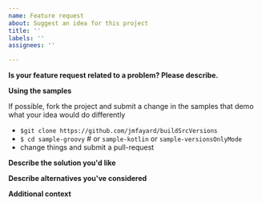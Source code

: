 ```yaml
---
name: Feature request
about: Suggest an idea for this project
title: ''
labels: ''
assignees: ''

---
```



**Is your feature request related to a problem? Please describe.**
<!-- A clear and concise description of what the problem is. Ex. I'm always frustrated when [...] -->

**Using the samples**

If possible, fork the project and submit a change in the samples that demo what your idea would do differently

- `$git clone https://github.com/jmfayard/buildSrcVersions`
- `$ cd sample-groovy` # or `sample-kotlin` or `sample-versionsOnlyMode`
- change things and submit a pull-request

 
**Describe the solution you'd like**
<!-- A clear and concise description of what you want to happen. -->

 
**Describe alternatives you've considered**
<!-- A clear and concise description of any alternative solutions or features you've considered. -->

**Additional context**
<!-- Add any other context or screenshots about the feature request here. -->

